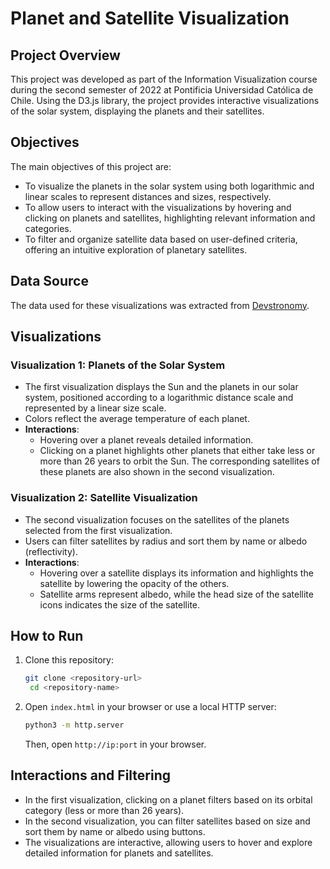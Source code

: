 # Planet and Satellite Visualization

## Project Overview

This project was developed as part of the Information Visualization course during the second semester of 2022 at Pontificia Universidad Católica de Chile. Using the D3.js library, the project provides interactive visualizations of the solar system, displaying the planets and their satellites.

## Objectives

The main objectives of this project are:

- To visualize the planets in the solar system using both logarithmic and linear scales to represent distances and sizes, respectively.
- To allow users to interact with the visualizations by hovering and clicking on planets and satellites, highlighting relevant information and categories.
- To filter and organize satellite data based on user-defined criteria, offering an intuitive exploration of planetary satellites.

## Data Source

The data used for these visualizations was extracted from [Devstronomy](https://devstronomy.com).

## Visualizations

### Visualization 1: Planets of the Solar System

- The first visualization displays the Sun and the planets in our solar system, positioned according to a logarithmic distance scale and represented by a linear size scale.
- Colors reflect the average temperature of each planet.
- **Interactions**:
  - Hovering over a planet reveals detailed information.
  - Clicking on a planet highlights other planets that either take less or more than 26 years to orbit the Sun. The corresponding satellites of these planets are also shown in the second visualization.

### Visualization 2: Satellite Visualization

- The second visualization focuses on the satellites of the planets selected from the first visualization.
- Users can filter satellites by radius and sort them by name or albedo (reflectivity).
- **Interactions**:
  - Hovering over a satellite displays its information and highlights the satellite by lowering the opacity of the others.
  - Satellite arms represent albedo, while the head size of the satellite icons indicates the size of the satellite.

## How to Run

1. Clone this repository:

   ```bash
   git clone <repository-url>
    cd <repository-name>
    ```

2. Open `index.html` in your browser or use a local HTTP server:

    ```bash
    python3 -m http.server
    ```

    Then, open `http://ip:port` in your browser.

## Interactions and Filtering

- In the first visualization, clicking on a planet filters based on its orbital category (less or more than 26 years).
- In the second visualization, you can filter satellites based on size and sort them by name or albedo using buttons.
- The visualizations are interactive, allowing users to hover and explore detailed information for planets and satellites.
